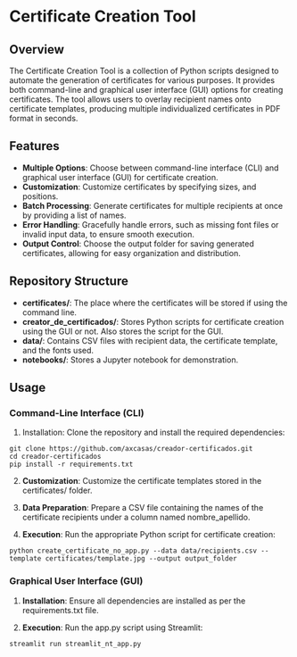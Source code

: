 # Certificate Creation Tool

## Overview
The Certificate Creation Tool is a collection of Python scripts designed to automate the generation of certificates for various purposes. It provides both command-line and graphical user interface (GUI) options for creating certificates. The tool allows users to overlay recipient names onto certificate templates, producing multiple individualized certificates in PDF format in seconds.

## Features
- **Multiple Options**: Choose between command-line interface (CLI) and graphical user interface (GUI) for certificate creation.
- **Customization**: Customize certificates by specifying sizes, and positions.
- **Batch Processing**: Generate certificates for multiple recipients at once by providing a list of names.
- **Error Handling**: Gracefully handle errors, such as missing font files or invalid input data, to ensure smooth execution.
- **Output Control**: Choose the output folder for saving generated certificates, allowing for easy organization and distribution.

## Repository Structure

- **certificates/**: The place where the certificates will be stored if using the command line.
- **creator_de_certificados/**: Stores Python scripts for certificate creation using the GUI or not. Also stores the script for the GUI. 
- **data/**: Contains CSV files with recipient data, the certificate template, and the fonts used.
- **notebooks/**: Stores a Jupyter notebook for demonstration.

## Usage
### Command-Line Interface (CLI)

1. Installation: Clone the repository and install the required dependencies:

```
git clone https://github.com/axcasas/creador-certificados.git
cd creador-certificados
pip install -r requirements.txt
```
2. **Customization**: Customize the certificate templates stored in the certificates/ folder.

3. **Data Preparation**: Prepare a CSV file containing the names of the certificate recipients under a column named nombre_apellido.

4. **Execution**: Run the appropriate Python script for certificate creation:
```
python create_certificate_no_app.py --data data/recipients.csv --template certificates/template.jpg --output output_folder
```
### Graphical User Interface (GUI)

1. **Installation**: Ensure all dependencies are installed as per the requirements.txt file.

2. **Execution**: Run the app.py script using Streamlit:
```
streamlit run streamlit_nt_app.py
```